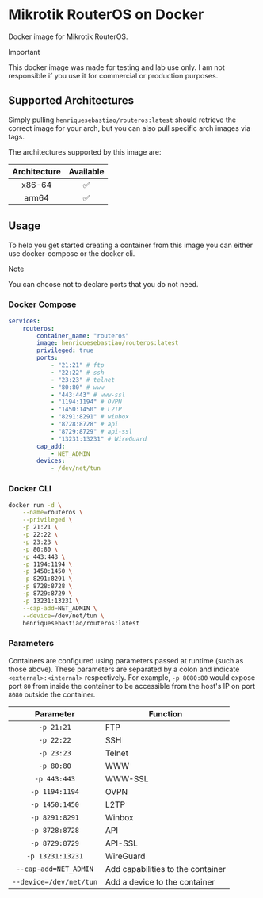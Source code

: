 # Mikrotik RouterOS on Docker

Docker image for Mikrotik RouterOS.

> [!IMPORTANT]
> This docker image was made for testing and lab use only. I am not responsible if you use it for commercial or production purposes.

## Supported Architectures

Simply pulling `henriquesebastiao/routeros:latest` should retrieve the correct image for your arch, but you can also pull specific arch images via tags.

The architectures supported by this image are:

| Architecture | Available |
| :----: | :----: |
| x86-64 | ✅ |
| arm64 | ✅ |

## Usage

To help you get started creating a container from this image you can either use docker-compose or the docker cli.

> [!NOTE]
> You can choose not to declare ports that you do not need.

### Docker Compose

```yaml
services:
    routeros:
        container_name: "routeros"
        image: henriquesebastiao/routeros:latest
        privileged: true
        ports:
            - "21:21" # ftp
            - "22:22" # ssh
            - "23:23" # telnet
            - "80:80" # www
            - "443:443" # www-ssl
            - "1194:1194" # OVPN
            - "1450:1450" # L2TP
            - "8291:8291" # winbox
            - "8728:8728" # api
            - "8729:8729" # api-ssl
            - "13231:13231" # WireGuard
        cap_add: 
            - NET_ADMIN
        devices: 
            - /dev/net/tun
```

### Docker CLI

```bash
docker run -d \
    --name=routeros \
    --privileged \
    -p 21:21 \
    -p 22:22 \
    -p 23:23 \
    -p 80:80 \
    -p 443:443 \
    -p 1194:1194 \
    -p 1450:1450 \
    -p 8291:8291 \
    -p 8728:8728 \
    -p 8729:8729 \
    -p 13231:13231 \
    --cap-add=NET_ADMIN \
    --device=/dev/net/tun \
    henriquesebastiao/routeros:latest
```

### Parameters

Containers are configured using parameters passed at runtime (such as those above). These parameters are separated by a colon and indicate `<external>:<internal>` respectively. For example, `-p 8080:80` would expose port `80` from inside the container to be accessible from the host's IP on port `8080` outside the container.

| Parameter | Function |
| :----: | --- |
| `-p 21:21` | FTP |
| `-p 22:22` | SSH |
| `-p 23:23` | Telnet |
| `-p 80:80` | WWW |
| `-p 443:443` | WWW-SSL |
| `-p 1194:1194` | OVPN |
| `-p 1450:1450` | L2TP |
| `-p 8291:8291` | Winbox |
| `-p 8728:8728` | API |
| `-p 8729:8729` | API-SSL |
| `-p 13231:13231` | WireGuard |
| `--cap-add=NET_ADMIN` | Add capabilities to the container |
| `--device=/dev/net/tun` | Add a device to the container |
